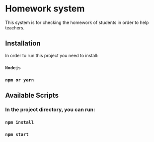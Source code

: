 # Homework system 
This system is for checking the homework of students in order to help teachers.

## Installation
In order to run this project you need to install:
### `Nodejs`
### `npm or yarn`

## Available Scripts

### In the project directory, you can run:

### `npm install`
### `npm start`
